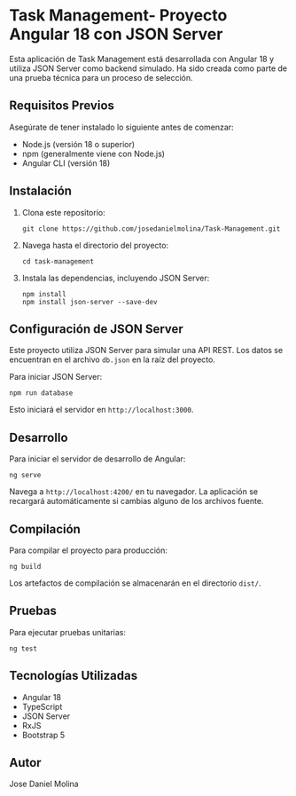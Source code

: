 # Task Management- Proyecto Angular 18 con JSON Server

Esta aplicación de Task Management está desarrollada con Angular 18 y utiliza JSON Server como backend simulado. Ha sido creada como parte de una prueba técnica para un proceso de selección.

## Requisitos Previos

Asegúrate de tener instalado lo siguiente antes de comenzar:

- Node.js (versión 18 o superior)
- npm (generalmente viene con Node.js)
- Angular CLI (versión 18)

## Instalación

1. Clona este repositorio:
   ```
   git clone https://github.com/josedanielmolina/Task-Management.git
   ```

2. Navega hasta el directorio del proyecto:
   ```
   cd task-management
   ```

3. Instala las dependencias, incluyendo JSON Server:
   ```
   npm install
   npm install json-server --save-dev
   ```

## Configuración de JSON Server

Este proyecto utiliza JSON Server para simular una API REST. Los datos se encuentran en el archivo `db.json` en la raíz del proyecto.

Para iniciar JSON Server:

```
npm run database
```

Esto iniciará el servidor en `http://localhost:3000`.

## Desarrollo

Para iniciar el servidor de desarrollo de Angular:

```
ng serve
```

Navega a `http://localhost:4200/` en tu navegador. La aplicación se recargará automáticamente si cambias alguno de los archivos fuente.

## Compilación

Para compilar el proyecto para producción:

```
ng build
```

Los artefactos de compilación se almacenarán en el directorio `dist/`.

## Pruebas

Para ejecutar pruebas unitarias:
```
ng test
```

## Tecnologías Utilizadas

- Angular 18
- TypeScript
- JSON Server
- RxJS
- Bootstrap 5

## Autor

Jose Daniel Molina
